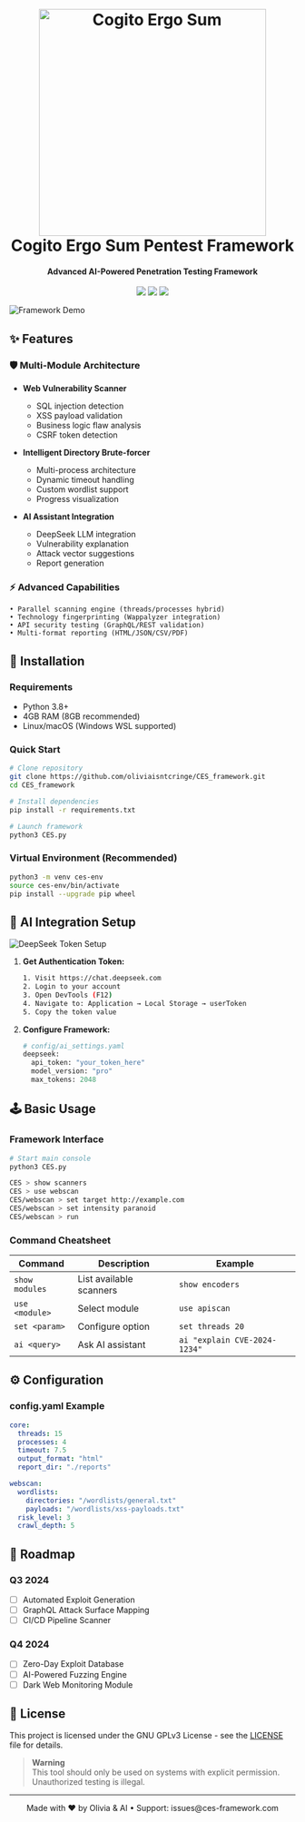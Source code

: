 <h1 align="center">
  <br>
  <img src="https://i.ibb.co/0y4L6Jy/ces-logo.png" alt="Cogito Ergo Sum" width="400">
  <br>
  Cogito Ergo Sum Pentest Framework
  <br>
</h1>

<h4 align="center">Advanced AI-Powered Penetration Testing Framework</h4>
<p align="center">
  <img src="https://img.shields.io/badge/License-GPLv3-blue.svg">
  <img src="https://img.shields.io/badge/Python-3.8%2B-blue">
  <img src="https://img.shields.io/badge/Version-1.0.0-red">
</p>

![Framework Demo](https://github.com/oliviaisntcringe/CES_framework/raw/main/docs/demo.gif)

## ✨ Features

### 🛡️ Multi-Module Architecture
- **Web Vulnerability Scanner**
  - SQL injection detection
  - XSS payload validation
  - Business logic flaw analysis
  - CSRF token detection

- **Intelligent Directory Brute-forcer**
  - Multi-process architecture
  - Dynamic timeout handling
  - Custom wordlist support
  - Progress visualization

- **AI Assistant Integration**
  - DeepSeek LLM integration
  - Vulnerability explanation
  - Attack vector suggestions
  - Report generation

### ⚡ Advanced Capabilities
```plaintext
• Parallel scanning engine (threads/processes hybrid)
• Technology fingerprinting (Wappalyzer integration)
• API security testing (GraphQL/REST validation)
• Multi-format reporting (HTML/JSON/CSV/PDF)
```

## 🚀 Installation

### Requirements
- Python 3.8+
- 4GB RAM (8GB recommended)
- Linux/macOS (Windows WSL supported)

### Quick Start
```bash
# Clone repository
git clone https://github.com/oliviaisntcringe/CES_framework.git
cd CES_framework

# Install dependencies
pip install -r requirements.txt

# Launch framework
python3 CES.py
```

### Virtual Environment (Recommended)
```bash
python3 -m venv ces-env
source ces-env/bin/activate
pip install --upgrade pip wheel
```

## 🤖 AI Integration Setup

![DeepSeek Token Setup](https://github.com/user-attachments/assets/b4e11650-3d1b-4638-956a-c67889a9f37e)

1. **Get Authentication Token:**
   ```bash
   1. Visit https://chat.deepseek.com
   2. Login to your account
   3. Open DevTools (F12)
   4. Navigate to: Application → Local Storage → userToken
   5. Copy the token value
   ```

2. **Configure Framework:**
   ```python
   # config/ai_settings.yaml
   deepseek:
     api_token: "your_token_here"
     model_version: "pro"
     max_tokens: 2048
   ```

## 🕹️ Basic Usage

### Framework Interface
```bash
# Start main console
python3 CES.py

CES > show scanners
CES > use webscan
CES/webscan > set target http://example.com
CES/webscan > set intensity paranoid
CES/webscan > run
```

### Command Cheatsheet
| Command | Description | Example |
|---------|-------------|---------|
| `show modules` | List available scanners | `show encoders` |
| `use <module>` | Select module | `use apiscan` |
| `set <param>` | Configure option | `set threads 20` |
| `ai <query>` | Ask AI assistant | `ai "explain CVE-2024-1234"` |

## ⚙️ Configuration

### config.yaml Example
```yaml
core:
  threads: 15
  processes: 4
  timeout: 7.5
  output_format: "html"
  report_dir: "./reports"

webscan:
  wordlists:
    directories: "/wordlists/general.txt"
    payloads: "/wordlists/xss-payloads.txt"
  risk_level: 3
  crawl_depth: 5
```

## 🌟 Roadmap

### Q3 2024
- [ ] Automated Exploit Generation
- [ ] GraphQL Attack Surface Mapping
- [ ] CI/CD Pipeline Scanner

### Q4 2024
- [ ] Zero-Day Exploit Database
- [ ] AI-Powered Fuzzing Engine
- [ ] Dark Web Monitoring Module

## 📜 License

This project is licensed under the GNU GPLv3 License - see the [LICENSE](LICENSE) file for details.

> **Warning**  
> This tool should only be used on systems with explicit permission. Unauthorized testing is illegal.

---

<p align="center">
  Made with ❤️ by Olivia & AI • Support: issues@ces-framework.com
</p>

